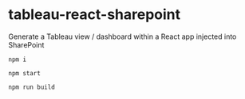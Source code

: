 # tableau-react-sharepoint
Generate a Tableau view / dashboard within a React app injected into SharePoint

```
npm i

npm start

npm run build
```